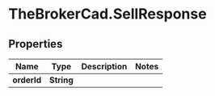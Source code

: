 # TheBrokerCad.SellResponse

## Properties
Name | Type | Description | Notes
------------ | ------------- | ------------- | -------------
**orderId** | **String** |  | 


